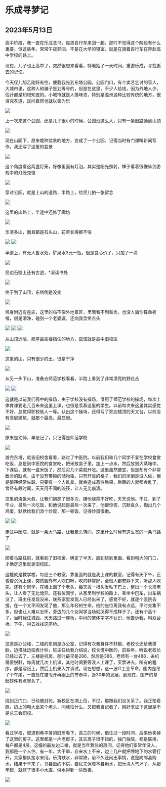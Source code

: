 乐成寻梦记
=======================

2023年5月13日
-----------------------

高中阶段，我一直在乐成念书，每周自行车来回一趟，那时不觉得这个阶段有什么重要，但这些年。常常午夜梦回，不是在大学的寝室，就是在骑着自行车在奔赴高中学校的路上。

现在，儿子也上高中了，突然很想来看看，特地抽了一天时间，重游乐成，寻找逝去的记忆。

今天侄儿旭乙刚好有空，便载我先到东塔公园。公园门口，有个卖艺乞讨的盲人，大城市里，这种人和骗子是划等号的，但是在这里，不少人给钱，因为外地人少，估计都是知根知底的。小城市就是人情味浓，特别是温州这种比较传统的地方，很讲究孝道，民间自然也就以善为乐

![]({{site.url}}/assets/blog-images/202305131/2-1.jpg)

上一次来这个公园，还是儿子很小的时候，公园没这么大，只有一条旧路通到山顶

![]({{site.url}}/assets/blog-images/202305131/2-2.jpg)

现在山脚下，原来栽种盆景的地方，变成了一个公园。记得当时有门课叫新闻写作，我还写了这里的盆景

![]({{site.url}}/assets/blog-images/202305131/2-3.jpg)

这个角度看这两盏灯笼，好像里面有灯泡，其实是阳光照射，样子看着很像仙剑游戏中的灯笼鬼怪

![]({{site.url}}/assets/blog-images/202305131/2-4.jpg)

穿过公园，就是上山的道路，半路上，给侄儿拍一张留念

![]({{site.url}}/assets/blog-images/202305131/2-5.jpg)

这里的山路上，半途中还修了廊坊

![]({{site.url}}/assets/blog-images/202305131/2-6.jpg)

乐清多山，而且都是石头山，花草长得都不俗

![]({{site.url}}/assets/blog-images/202305131/2-7.jpg)
![]({{site.url}}/assets/blog-images/202305131/2-8.jpg)

半道上，有无人售水处，矿泉水3元一瓶，很是良心价了，只加了一块

![]({{site.url}}/assets/blog-images/202305131/2-9.jpg)

旁边石壁上还有古迹，*溪读书处

![]({{site.url}}/assets/blog-images/202305131/2-10.jpg)

终于到了山顶，东塔倒是没变

![]({{site.url}}/assets/blog-images/202305131/2-11.jpg)

塔身附近有座庙，这里的庙不像外地景区，里面看不到和尚，也没人骗你算命祈福，很是清净，碰到一个老婆婆，还向我含笑点头

![]({{site.url}}/assets/blog-images/202305131/2-12.jpg)
![]({{site.url}}/assets/blog-images/202305131/2-13.jpg)
![]({{site.url}}/assets/blog-images/202305131/2-14.jpg)

从山顶远眺，那座最高楼挡住的地方，应该就是高中旧校区

![]({{site.url}}/assets/blog-images/202305131/2-15.jpg)

这里的山，只有很少的土，很是干净

![]({{site.url}}/assets/blog-images/202305131/2-16.jpg)

从另一头下山，准备去师范学校看看，半路上看到了非常漂亮的野花丛

![]({{site.url}}/assets/blog-images/202305131/2-17.jpg)
![]({{site.url}}/assets/blog-images/202305131/2-18.jpg)

这就是以前我们高中的操场，由于学校没有操场，借用了师范学校的操场，每次上体育课要走几百米来这里上课，也很是羡慕这里的学生。以前每次来这里其实感觉不好，总觉得职校低人一等。认出这个操场，还得亏了旁边楼顶的天文台，以前没有高层建筑，就那个最高，最显眼。

![]({{site.url}}/assets/blog-images/202305131/2-19.jpg)

原来是幼师，早忘记了，只记得是师范学校

![]({{site.url}}/assets/blog-images/202305131/2-20.jpg)

游完东塔，就去旧校舍看看，路过了中医院。以前我们和几个同学不爱在学校食堂吃饭，总是到中医院的食堂吃，把米放盒子里，加上一点水，然后放到大蒸箱中。下课后，就有一盒米饭了，然后买几个菜就开吃。这里虽然便宜，但是却有个非常致命的缺点，由于没有带锁的储物柜，只有开放的格子，我们的米倒是没人偷，但是碗筷经常失踪，只要有一个人乱拿，就会造成恶性后果，后面的人就都会乱了。曾经有段时间，天天用不同的碗筷，让人无比崩溃。

这里的烧饭大叔，让我们抱怨了很多次，嫌他烧菜不好吃，天天说他。不过，到了毕业，最后一次吃饭，和他说起是最后一次来了，他很惊愕，沉默良久，掏出几个鸡蛋，默默给我们添个炒蛋，那一顿饭，记得炒蛋很嫩。

![]({{site.url}}/assets/blog-images/202305131/2-21.jpg)
![]({{site.url}}/assets/blog-images/202305131/2-22.jpg)

走过中医院，就是一条大马路，让我晕头转向，这里什么时候有这么宽的一条马路了

![]({{site.url}}/assets/blog-images/202305131/2-87.jpg)

顺着马路往前，就看到了旧校舍，确定了半天，直到绕到里面，看到电大的门口，才确定这里就是旧校区。

这幢就是教学楼，每层三个教室，靠里面的就是我上课的教室，记得有天下午，正昏昏沉沉上课，突然窗外有人吹口哨，吹的非常好，全班人都安静下来，听那人吹完。还有个同学，在墙上画了个老头，每天拔一根头发粘下巴上，整出一个长须老头，让人看了无比诡异。还有位同学，从家里到学校的路上，乘坐中巴车，出车祸没了，班主任发现没来，联系家里发现人已经出来了，感觉不好，就逐个医院去搜，在一个太平间发现了他，那么年轻的生命。他的座位离我有点远，平时交集不多，但也让人难以忘怀，旁边的几个女同学当场就哭得不成样子了。还有个高个子，当时我住城西，天天路过一座桥，中间的繁体字字不认识，他告诉我，叫双台桥。下午，得去找找这座桥。

![]({{site.url}}/assets/blog-images/202305131/2-25.jpg)

这座是办公楼，二楼的东侧是办公室，记得有次我身体不舒服，老校长还给我搭脉，边搭脉边掐表计秒，班主任给我介绍说，校长懂中医的，前些年，听说老校长已经过去了。三楼是机房，那时最早是286，然后是386，老师有一台486，进机房要脱鞋，每周就几次上机课，其他时间要等没人上课了，买票进去，所有的程序，都是写纸上，然后上机录入并调试。现在想想，这一波IT工业革命，国内是吊了个车尾，一直处在被甩开再跟上的节奏中，近30年的发展，到现在，国产的基础软件有点冒头了。

![]({{site.url}}/assets/blog-images/202305131/2-24.jpg)

绕到正门口，已经被封死，新校区在湖上岙，不过，那跟我们没关系了。我正拍着照，边上的电大出来个老头，问我拍什么，又把我当记者了，刚好求证下这里是不是总工会职校。

![]({{site.url}}/assets/blog-images/202305131/2-23.jpg)

看过学校，顺道到希平哥的旧居看下，高三的时候，借住过一段时间，后来他卖掉了这里的房子。这里都是一片老房子，其实房子很不错的，独门独院，都是联排，每户都是4层。这幢的最左边二楼，就是当年我住的房间，记得他们家常年没人，我都是一个人住。有一年，大干旱，自来水上不来，边上几户就把埋地下的水管打开，大家排队接水来用。乐清缺水，非常缺，前不久还闹出事情，说是向邻县购水，结果干旱来了，邻县毁约不供，要优先保障本县用水，把乐清人气坏了，从那年起，就修了很多小水库，供水得到一些改善。

![]({{site.url}}/assets/blog-images/202305131/4-1.jpg)


